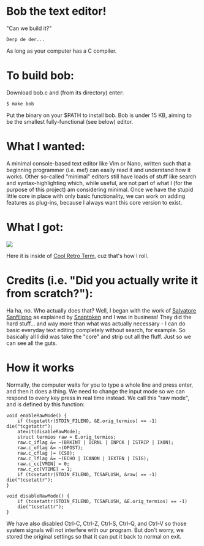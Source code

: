 # Bob the text editor!
"Can we build it?"
    
    Derp de der...
    
As long as your computer has a C compiler.

# To build bob:
Download bob.c and (from its directory) enter:

    $ make bob

Put the binary on your $PATH to install bob. Bob is under 15 KB, aiming to be the smallest fully-functional (see below) editor.

# What I wanted:
A minimal console-based text editor like Vim or Nano, written such that a beginning programmer (i.e. me!) can easily read it and understand how it works. Other so-called "minimal" editors still have loads of stuff like search and syntax-highlighting which, while useful, are not part of what I (for the purpose of this project) am considering minimal. Once we have the stupid little core in place with only basic functionality, we can work on adding features as plug-ins, because I always want this core version to exist.

# What I got:
![](https://github.com/porkostomus/bobs-text-editor/blob/master/shot-2018-03-25_23-08-51.png)

Here it is inside of [Cool Retro Term](https://github.com/Swordfish90/cool-retro-term), cuz that's how I roll.

# Credits (i.e. "Did you actually write it from scratch?"):

Ha ha, no. Who actually does that? Well, I began with the work of [Salvatore Sanfilippo](https://github.com/antirez/kilo) as explained by [Snaptoken]( https://viewsourcecode.org/snaptoken/kilo/) and I was in business! They did the hard stuff... and way more than what was actually necessary - I can do basic everyday text editing completely without search, for example. So basically all I did was take the "core" and strip out all the fluff. Just so we can see all the guts.

# How it works
Normally, the computer waits for you to type a whole line and press enter, and then it does a thing. We need to change the input mode so we can respond to every key press in real time instead. We call this "raw mode", and is defined by this function:

    void enableRawMode() {
        if (tcgetattr(STDIN_FILENO, &E.orig_termios) == -1) die("tcgetattr");
        atexit(disableRawMode);
        struct termios raw = E.orig_termios;
        raw.c_iflag &= ~(BRKINT | ICRNL | INPCK | ISTRIP | IXON);
        raw.c_oflag &= ~(OPOST);
        raw.c_cflag |= (CS8);
        raw.c_lflag &= ~(ECHO | ICANON | IEXTEN | ISIG);
        raw.c_cc[VMIN] = 0;
        raw.c_cc[VTIME] = 1;
        if (tcsetattr(STDIN_FILENO, TCSAFLUSH, &raw) == -1) die("tcsetattr");
    }

    void disableRawMode() {
        if (tcsetattr(STDIN_FILENO, TCSAFLUSH, &E.orig_termios) == -1)
        die("tcsetattr");
    }
    
We have also disabled Ctrl-C, Ctrl-Z, Ctrl-S, Ctrl-Q, and Ctrl-V so those system signals will not interfere with our program. But don't worry, we stored the original settings so that it can put it back to normal on exit.


